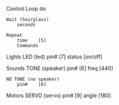 Control
    Loop 
        do

    Wait (hourglass)
        seconds

    Repeat
        time    [5]
        Commands

Lights
    LED (led)
        pin#    [7]
        status  [on/off]

Sounds
    TONE (speaker)
        pin#    [6]
        freq    [440]

    NO TONE (no speaker)
        pin#    [6]

Motors
    SERVO (servo)
        pin#    [9]
        angle   [180]